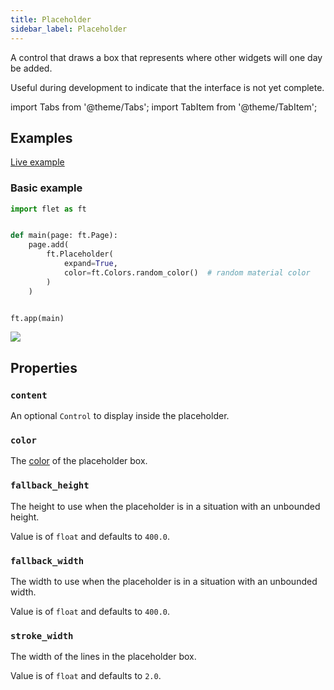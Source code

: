 ```yaml
---
title: Placeholder
sidebar_label: Placeholder
---
```


A control that draws a box that represents where other widgets will one day be added.

Useful during development to indicate that the interface is not yet complete.

import Tabs from '@theme/Tabs';
import TabItem from '@theme/TabItem';

## Examples

[Live example](https://flet-controls-gallery.fly.dev/layout/placeholder)

### Basic example

<Tabs groupId="language">
  <TabItem value="python" label="Python" default>

```python
import flet as ft


def main(page: ft.Page):
    page.add(
        ft.Placeholder(
            expand=True,
            color=ft.Colors.random_color()  # random material color
        )
    )


ft.app(main)
```
  </TabItem>
</Tabs>

<img src="/img/docs/controls/placeholder/basic-example.png" className="screenshot-100"/>

## Properties

### `content`

An optional `Control` to display inside the placeholder.

### `color`

The [color](/docs/reference/colors) of the placeholder box.

### `fallback_height`

The height to use when the placeholder is in a situation with an unbounded height.

Value is of `float` and defaults to `400.0`.

### `fallback_width`

The width to use when the placeholder is in a situation with an unbounded width.

Value is of `float` and defaults to `400.0`.

### `stroke_width`

The width of the lines in the placeholder box.

Value is of `float` and defaults to `2.0`.